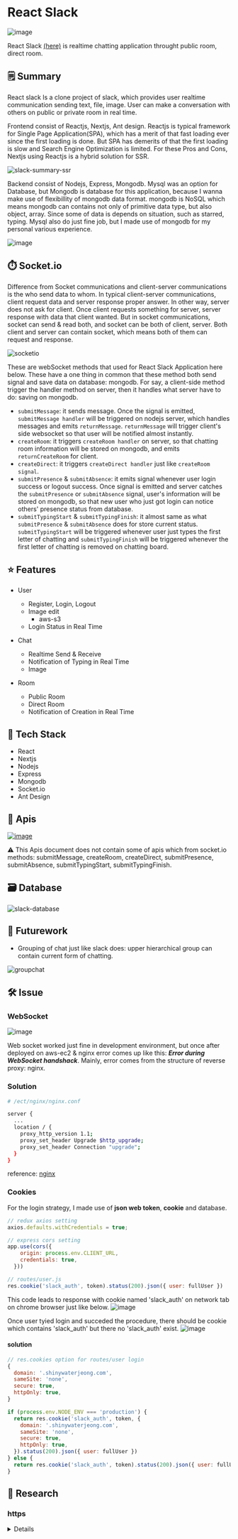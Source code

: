 # React Slack

![image](https://user-images.githubusercontent.com/44011462/107928529-c9320c80-6fbb-11eb-8dc6-efeb15ad0475.png)

React Slack [(here)](http://slack.shinywaterjeong.com) is realtime chatting application throught public room, direct room.

## 🗒️ Summary
React slack ls a clone project of slack, which provides user realtime communication sending text, file, image. User can make a conversation with others on public or private room in real time.

Frontend consist of Reactjs, Nextjs, Ant design. Reactjs is typical framework for Single Page Application(SPA), which has a merit of that fast loading ever since the first loading is done. But SPA has demerits of that the first loading is slow and Search Engine Optimization is limited.
For these Pros and Cons, Nextjs using Reactjs is a hybrid solution for SSR.

![slack-summary-ssr](https://user-images.githubusercontent.com/44011462/107926512-27112500-6fb9-11eb-8b9a-b18ee00cf81b.png)

Backend consist of Nodejs, Express, Mongodb. Mysql was an option for Database, but Mongodb is database for this application, because I wanna make use of flexibillity of mongodb data format. mongodb is NoSQL which means mongodb can contains not only of primitive data type, but also object, array. Since some of data is depends on situation, such as starred, typing. Mysql also do just fine job, but I made use of mongodb for my personal various experience.

![image](https://user-images.githubusercontent.com/44011462/107928663-f5e62400-6fbb-11eb-869a-ae20367f7ce2.png)


## ⏱️ Socket.io

Difference from Socket communications and client-server communications is the who send data to whom. In typical client-server communications, client request data and server response proper answer. In other way, server does not ask for client. Once client requests something for server, server response with data that client wanted. But in socket communications, socket can send & read both, and socket can be both of client, server. Both client and server can contain socket, which means both of them can request and response. 

![socketio](https://user-images.githubusercontent.com/44011462/107924148-d946ed80-6fb5-11eb-86a4-ae64524c0e4e.png)

These are webSocket methods that used for React Slack Application here below. These have a one thing in common that these method both send signal and save data on database: mongodb. For say, a client-side method trigger the handler method on server, then it handles what server have to do: saving on mongodb.
- `submitMessage`: it sends message. Once the signal is emitted, `submitMessage handler` will be triggered on nodejs server, which handles messages and emits `returnMessage`. `returnMessage` will trigger client's side websocket so that user will be notified almost instantly.
- `createRoom`: it triggers `createRoom handler` on server, so that chatting room information will be stored on mongodb, and emits `returnCreateRoom` for client. 
- `createDirect`: it triggers `createDirect handler` just like `createRoom signal`.
- `submitPresence` & `submitAbsence`: it emits signal whenever user login success or logout success. Once signal is emitted and server catches the `submitPresence` or `submitAbsence` signal, user's information will be stored on mongodb, so that new user who just got login can notice others' presence status from database.
- `submitTypingStart` & `submitTypingFinish`: it almost same as what `submitPresence` & `submitAbsence` does for store current status. `submitTypingStart` will be triggered whenever user just types the first letter of chatting and `submitTypingFinish` will be triggered whenever the first letter of chatting is removed on chatting board.


## ⭐ Features

- User
  - Register, Login, Logout
  - Image edit
    - aws-s3
  - Login Status in Real Time

- Chat 
  - Realtime Send & Receive
  - Notification of Typing in Real Time
  - Image

- Room
  - Public Room
  - Direct Room
  - Notification of Creation in Real Time 
  
## 🔧 Tech Stack
- React
- Nextjs
- Nodejs
- Express
- Mongodb
- Socket.io
- Ant Design

## 📶 Apis

[![image](https://user-images.githubusercontent.com/44011462/108200596-0506d680-7162-11eb-94fb-852cf65b5a59.png)](https://slack.api.shinywaterjeong.com/api-docs/)


⚠️ This Apis document does not contain some of apis which from socket.io methods: submitMessage, createRoom, createDirect, submitPresence, submitAbsence, submitTypingStart, submitTypingFinish.

## 🗃️ Database

![slack-database](https://user-images.githubusercontent.com/44011462/107945540-24232e00-6fd3-11eb-96e3-7ded55784585.png)

## 🚧 Futurework

- Grouping of chat just like slack does: upper hierarchical group can contain current form of chatting.

![groupchat](https://user-images.githubusercontent.com/44011462/108012653-3e015700-704d-11eb-9664-bb5e8e6dc9fc.png)

## 🛠️ Issue

### WebSocket
![image](https://user-images.githubusercontent.com/44011462/108018398-f84b8b00-705a-11eb-9ba8-e7a5ee03f98c.png)

Web socket worked just fine in development environment, but once after deployed on aws-ec2 & nginx error comes up like this: ***Error during WebSocket handshack***. Mainly, error comes from the structure of reverse proxy: nginx. 

### Solution 

```bash
# /ect/nginx/nginx.conf

server {
  ...
  location / {
    proxy_http_version 1.1;
    proxy_set_header Upgrade $http_upgrade;
    proxy_set_header Connection "upgrade";
  }
}
```

reference: [nginx](http://nginx.org/en/docs/http/websocket.html)

### Cookies

For the login strategy, I made use of **json web token**, **cookie** and database. 
```javascript
// redux axios setting
axios.defaults.withCredentials = true;

// express cors setting
app.use(cors({
    origin: process.env.CLIENT_URL,
    credentials: true,
  }))

// routes/user.js
res.cookie('slack_auth', token).status(200).json({ user: fullUser })
```

This code leads to response with cookie named 'slack_auth' on network tab on chrome browser just like below.
![image](https://user-images.githubusercontent.com/44011462/108150679-6ace7080-7118-11eb-96ed-754f40edbeed.png)

Once user tyied login and succeded the procedure, there should be cookie which contains 'slack_auth' but there no 'slack_auth' exist.
![image](https://user-images.githubusercontent.com/44011462/108150939-f8aa5b80-7118-11eb-8830-f60d7d31fbfe.png)

#### solution

```javascript
// res.cookies option for routes/user login
{
  domain: '.shinywaterjeong.com',
  sameSite: 'none',
  secure: true,
  httpOnly: true,
}

if (process.env.NODE_ENV === 'production') {
  return res.cookie('slack_auth', token, {
    domain: '.shinywaterjeong.com',
    sameSite: 'none',
    secure: true,
    httpOnly: true,
  }).status(200).json({ user: fullUser })
} else {
  return res.cookie('slack_auth', token).status(200).json({ user: fullUser })
}

```


## 🏫 Research

### https

<details>

#### nginx 

![nginx](https://user-images.githubusercontent.com/44011462/106407535-a3671c80-647f-11eb-97c7-72cc5fb66743.png)

##### ssl certification
```bash
$ sudo apt-get install nginx
$ sudo su
$ vim /etc/nginx/nginx.conf
# {
#   ...
#   server {
#     server_name slack.api.shinywaterjeong.com
#     listen 80;
#     location / {
#       proxy_set_header HOST $host;
#       proxy_pass http://localhost:3065;
#       proxy_redirect off;
#       # setting for websocket
#       proxy_http_version 1.1;
#       proxy_set_header Upgrade $http_upgrade;
#       proxy_set_header Connection "upgrade";
#     }
#   }
#   ...
# }
$ exit
$ sudo lsof -i tcp:80
  # port 80 should be idle
$ sudo apt install snapd
$ sudo snap install core; sudo snap refresh core
$ sudo snap install --classic certbot
$ sudo certbot --nginx
$ sudo certbot renew --dry-run
  # - - - - - - - - - - - - - - - - - - - - - - - - - - - - - - - - - - - - - - - -
  # Congratulations, all simulated renewals succeeded: 
  #   /etc/letsencrypt/live/yourDomainName/chine.pem (success)
  # - - - - - - - - - - - - - - - - - - - - - - - - - - - - - - - - - - - - - - - - 
```

##### success ssl setting
```bash
# /etc/nginx/nginx.conf
{
  ...
  server {
    server_name slack.api.shinywaterjeong.com
    listen 80;
    location / {
      proxy_set_header X-Forwarded-For $remote_addr;
      proxy_redirect off;
      proxy_pass http://localhost:3065;

      # WebSocket
      proxy_http_version 1.1;
      proxy_set_header Upgrade $http_upgrade;
      proxy_set_header Connection "upgrade";
      proxy_set_header Host $host;
    }

    listen 443 ssl; # managed by Certbot
    ssl_certificate /etc/letsencrypt/live/slack.api.shinywaterjeong.com/fullchain.pem; # managed by Certbot
    ssl_certificate_key /etc/letsencrypt/live/slack.api.shinywaterjeong.com/privkey.pem; # managed by Certbot
    include /etc/letsencrypt/options-ssl-nginx.conf; # managed by Certbot
    ssl_dhparam /etc/letsencrypt/ssl-dhparams.pem; # managed by Certbot
  }

  server {
    if ($host = slack.api.shinywaterjeong.com) {
      return 301 https://$host$request_uri;
    } # managed by Certbot

    server_name slack.api.shinywaterjeong.com
    listen 80;
    return 404; # managed by Certbot
  }
}
```

</details>
